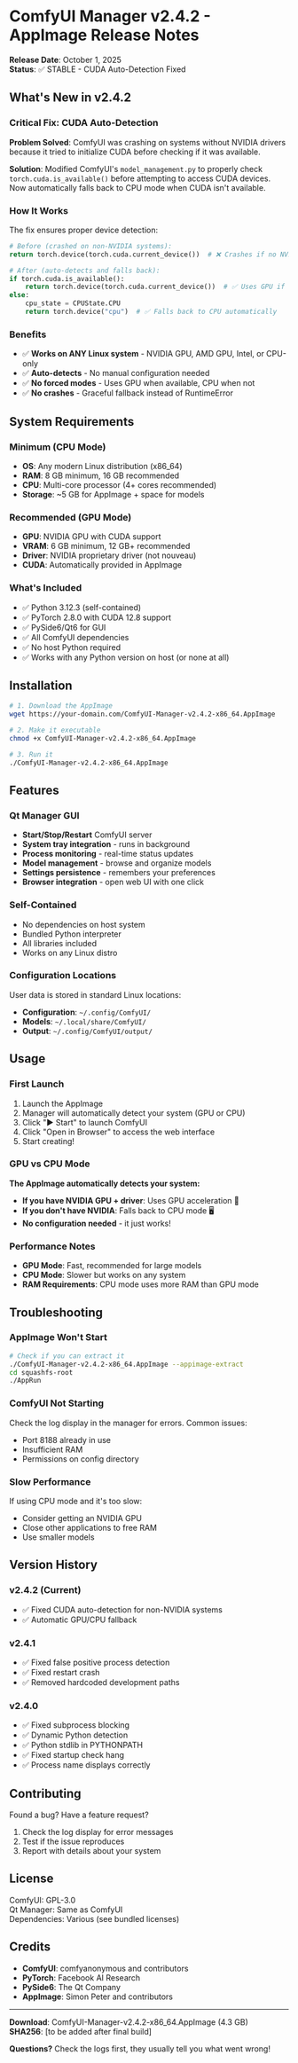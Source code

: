 # ComfyUI Manager v2.4.2 - AppImage Release Notes

**Release Date**: October 1, 2025  
**Status**: ✅ STABLE - CUDA Auto-Detection Fixed

## What's New in v2.4.2

### Critical Fix: CUDA Auto-Detection

**Problem Solved**: ComfyUI was crashing on systems without NVIDIA drivers because it tried to initialize CUDA before checking if it was available.

**Solution**: Modified ComfyUI's `model_management.py` to properly check `torch.cuda.is_available()` before attempting to access CUDA devices. Now automatically falls back to CPU mode when CUDA isn't available.

### How It Works

The fix ensures proper device detection:

```python
# Before (crashed on non-NVIDIA systems):
return torch.device(torch.cuda.current_device())  # ❌ Crashes if no NVIDIA driver

# After (auto-detects and falls back):
if torch.cuda.is_available():
    return torch.device(torch.cuda.current_device())  # ✅ Uses GPU if available
else:
    cpu_state = CPUState.CPU
    return torch.device("cpu")  # ✅ Falls back to CPU automatically
```

### Benefits

- ✅ **Works on ANY Linux system** - NVIDIA GPU, AMD GPU, Intel, or CPU-only
- ✅ **Auto-detects** - No manual configuration needed
- ✅ **No forced modes** - Uses GPU when available, CPU when not
- ✅ **No crashes** - Graceful fallback instead of RuntimeError

## System Requirements

### Minimum (CPU Mode)
- **OS**: Any modern Linux distribution (x86_64)
- **RAM**: 8 GB minimum, 16 GB recommended
- **CPU**: Multi-core processor (4+ cores recommended)
- **Storage**: ~5 GB for AppImage + space for models

### Recommended (GPU Mode)
- **GPU**: NVIDIA GPU with CUDA support
- **VRAM**: 6 GB minimum, 12 GB+ recommended
- **Driver**: NVIDIA proprietary driver (not nouveau)
- **CUDA**: Automatically provided in AppImage

### What's Included

- ✅ Python 3.12.3 (self-contained)
- ✅ PyTorch 2.8.0 with CUDA 12.8 support
- ✅ PySide6/Qt6 for GUI
- ✅ All ComfyUI dependencies
- ✅ No host Python required
- ✅ Works with any Python version on host (or none at all)

## Installation

```bash
# 1. Download the AppImage
wget https://your-domain.com/ComfyUI-Manager-v2.4.2-x86_64.AppImage

# 2. Make it executable
chmod +x ComfyUI-Manager-v2.4.2-x86_64.AppImage

# 3. Run it
./ComfyUI-Manager-v2.4.2-x86_64.AppImage
```

## Features

### Qt Manager GUI
- **Start/Stop/Restart** ComfyUI server
- **System tray integration** - runs in background
- **Process monitoring** - real-time status updates
- **Model management** - browse and organize models
- **Settings persistence** - remembers your preferences
- **Browser integration** - open web UI with one click

### Self-Contained
- No dependencies on host system
- Bundled Python interpreter
- All libraries included
- Works on any Linux distro

### Configuration Locations

User data is stored in standard Linux locations:
- **Configuration**: `~/.config/ComfyUI/`
- **Models**: `~/.local/share/ComfyUI/`
- **Output**: `~/.config/ComfyUI/output/`

## Usage

### First Launch

1. Launch the AppImage
2. Manager will automatically detect your system (GPU or CPU)
3. Click "▶ Start" to launch ComfyUI
4. Click "Open in Browser" to access the web interface
5. Start creating!

### GPU vs CPU Mode

**The AppImage automatically detects your system:**

- **If you have NVIDIA GPU + driver**: Uses GPU acceleration 🚀
- **If you don't have NVIDIA**: Falls back to CPU mode 🖥️
- **No configuration needed** - it just works!

### Performance Notes

- **GPU Mode**: Fast, recommended for large models
- **CPU Mode**: Slower but works on any system
- **RAM Requirements**: CPU mode uses more RAM than GPU mode

## Troubleshooting

### AppImage Won't Start

```bash
# Check if you can extract it
./ComfyUI-Manager-v2.4.2-x86_64.AppImage --appimage-extract
cd squashfs-root
./AppRun
```

### ComfyUI Not Starting

Check the log display in the manager for errors. Common issues:
- Port 8188 already in use
- Insufficient RAM
- Permissions on config directory

### Slow Performance

If using CPU mode and it's too slow:
- Consider getting an NVIDIA GPU
- Close other applications to free RAM
- Use smaller models

## Version History

### v2.4.2 (Current)
- ✅ Fixed CUDA auto-detection for non-NVIDIA systems
- ✅ Automatic GPU/CPU fallback

### v2.4.1
- ✅ Fixed false positive process detection
- ✅ Fixed restart crash
- ✅ Removed hardcoded development paths

### v2.4.0
- ✅ Fixed subprocess blocking
- ✅ Dynamic Python detection
- ✅ Python stdlib in PYTHONPATH
- ✅ Fixed startup check hang
- ✅ Process name displays correctly

## Contributing

Found a bug? Have a feature request?

1. Check the log display for error messages
2. Test if the issue reproduces
3. Report with details about your system

## License

ComfyUI: GPL-3.0  
Qt Manager: Same as ComfyUI  
Dependencies: Various (see bundled licenses)

## Credits

- **ComfyUI**: comfyanonymous and contributors
- **PyTorch**: Facebook AI Research
- **PySide6**: The Qt Company
- **AppImage**: Simon Peter and contributors

---

**Download**: ComfyUI-Manager-v2.4.2-x86_64.AppImage (4.3 GB)  
**SHA256**: [to be added after final build]

**Questions?** Check the logs first, they usually tell you what went wrong!
